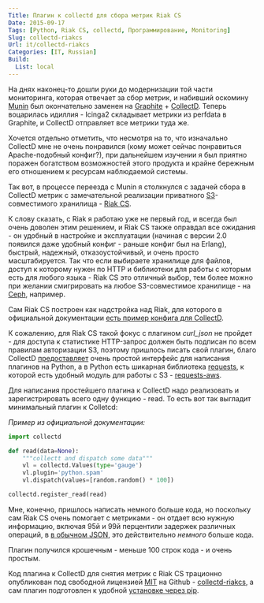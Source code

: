 ```yaml
---
Title: Плагин к collectd для сбора метрик Riak CS
Date: 2015-09-17
Tags: [Python, Riak CS, collectd, Программирование, Monitoring]
Slug: collectd-riakcs
Url: it/collectd-riakcs
Categories: [IT, Russian]
Build:
  List: local
---
```


На днях наконец-то дошли руки до модернизации той части мониторинга, которая
отвечает за сбор метрик, и набивший оскомину [Munin](http://munin-monitoring.org) был
окончательно заменен на [Graphite](https://graphite.readthedocs.org/en/latest/) + [CollectD](http://collectd.org).
Теперь воцарилась идиллия - Icinga2 складывает метрики из perfdata в Graphite,
и CollectD отправляет все метрики туда же.

Хочется отдельно отметить, что несмотря на то, что изначально CollectD мне
не очень понравился (кому может сейчас понравиться Apache-подобный конфиг?), при
дальнейшем изучении я был приятно поражен богатством возможностей этого
продукта и крайне бережным его отношением к ресурсам наблюдаемой системы.

Так вот, в процессе переезда с Munin я столкнулся с задачей сбора в CollectD
метрик с замечательной реализации приватного
[S3](https://ru.wikipedia.org/wiki/Amazon_S3)-совместимого хранилища -
[Riak CS](http://docs.basho.com/riakcs/latest).

К слову сказать, с Riak я работаю уже не первый год, и всегда был очень доволен
этим решением, и Riak CS также оправдал все ожидания - он удобный в настройке
и эксплуатации (начиная с версии 2.0 появился даже удобный конфиг - раньше
конфиг был на Erlang), быстрый, надежный, отказоустойчивый, и очень просто масштабируется.
Так что если выбираете хранилище для файлов, доступ к которому нужен по HTTP и
библиотеки для работы с которым есть для любого языка - Riak CS это отличный выбор,
тем более можно при желании смигрировать на любое S3-совместимое хранилище - на
[Ceph](http://ceph.com), например.

Сам Riak CS построен как надстройка над Riak, для которого в официальной
документации [есть пример конфига для CollectD](http://docs.basho.com/riak/1.4.8/ops/running/monitoring/collectd/).

К сожалению, для Riak CS такой фокус с плагином *curl_json* не пройдет - для
доступа к статистике HTTP-запрос должен быть подписан по всем правилам
авторизации S3, поэтому пришлось писать свой плагин, благо CollectD
[предоставляет](https://collectd.org/documentation/manpages/collectd-python.5.shtml#writing_your_own_plugins)
очень простой интерфейс для написания плагинов на Python, а в Python есть
шикарная библиотека [requests](https://www.python-requests.org/), к которой есть удобный
модуль для работы с S3 - [requests-aws](https://github.com/tax/python-requests-aws).

Для написания простейшего плагина к CollectD надо реализовать и
зарегистрировать всего одну функцию - read. То есть вот так выгладит минимальный
плагин к Colletcd:

*Пример из официальной документации:*
```Python
import collectd

def read(data=None):
    """collectt and dispatch some data"""
    vl = collectd.Values(type='gauge')
    vl.plugin='python.spam'
    vl.dispatch(values=[random.random() * 100])

collectd.register_read(read)
```

Мне, конечно, пришлось написать немного больше кода, но поскольку сам Riak CS
очень помогает c метриками - он отдает всю нужную информацию, включая
95й и 99й перцентили задержек различных операций, в
[в обычном JSON](http://docs.basho.com/riakcs/latest/cookbooks/Monitoring-and-Metrics/),
это действительно *немного* больше кода.

Плагин получился крошечным - меньше 100 строк кода - и
очень простым.

Код плагина к CollectD для снятия метрик с Riak CS трационно опубликован под
свободной лицензией [MIT](https://opensource.org/licenses/MIT)
на Github - [collectd-riakcs](https://github.com/abulimov/collectd-riakcs),
а сам плагин подготовлен к удобной [установке через pip](https://github.com/abulimov/collectd-riakcs#setup).
